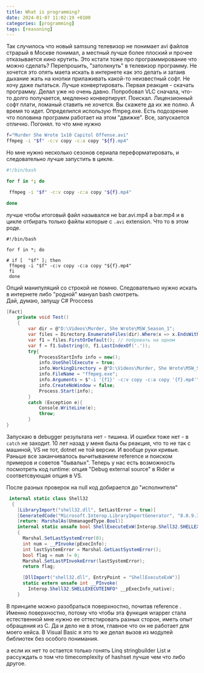 ```yaml
---
title: What is programming?
date: 2024-01-07 11:02:19 +0100
categories: [programming]
tags: [reasoning]
---
```



Так случилось что новый samsung телевизор не понимает avi файлов страрый в Москве понимал, а местный лучше более плоский и прочее отказывается кино крутить. Это кстати тоже про программирование
что можно сделать? Перепрошить, "затолкнуть" в телевизор программу. Не хочется это опять маета искать в интернете как это делать и затаив дыхание жать на кнопки прилаживать какой-то неизвестный софт. Не хочу даже пытаться.
Лучше конвертировать. Первая реакция - скачать программу. Делал уже но очень давно.
Попробовал VLC сначала, что-то долго получается, медленно конвертирует. Поискал. Лицензионный софт плати, ломаный ставить не хочется.  Вы скажете да их же полно.  А время то идет. 
Определился использую ffmpeg.exe. Есть подозрение что половина программ работает на этом "движке".
Все, запускается отлично. Погонял. 
то что мне нужно 

```bash
f="Murder She Wrote 1x10 Capitol Offense.avi"
ffmpeg -i "$f" -c:v copy -c:a copy "${f}.mp4" 
```

Но мне нужно несколько сезонов сериала переформатировать,
и cледовательно лучше запустить в цикле.

```bash
#!/bin/bash

for f in *; do

 ffmpeg -i "$f" -c:v copy -c:a copy "${f}.mp4" 

done
```

лучше чтобы итоговый файл назывался не bar.avi.mp4 а bar.mp4 
и в цикле отбирать только файлы которые с `.avi` extension. Что то в этом роде.
```
#!/bin/bash

for f in *; do

# if [  "$f" ]; then
 ffmpeg -i "$f" -c:v copy -c:a copy "${f}.mp4" 
 fi
 done
``` 
Опций манипуляций со строкой не помню. Следовательно нужно искать в интернете либо "родной" мануал bash смотреть.  
Дай, думаю, запущу C#  Proccess 

```csharp
[Fact]
    private void Test()
    {
        var dir = @"D:\Videos\Murder, She Wrote\MSW_Season_1";
        var files = Directory.EnumerateFiles(dir).Where(x => x.EndsWith(".avi")).Select(x => Path.GetFileName(x));
        var f1 = files.FirstOrDefault(); // побровать на одном
        var f = f1.Substring(0, f1.LastIndexOf('.'));
        try{
            ProcessStartInfo info = new();
            info.UseShellExecute = true;
            info.WorkingDirectory = @"D:\Videos\Murder, She Wrote\MSW_Season_1";
            info.FileName = "ffmpeg.exe";
            info.Arguments = $"-i '{f1}' -c:v copy -c:a copy '{f}.mp4'";
            info.CreateNoWindow = false;
            Process.Start(info);
        }
        catch (Exception e){
            Console.WriteLine(e);
            throw;
        }
}
```

Запускаю в debugger результата нет - тишина. И ошибки тоже нет - в `catch` не заходит.
10 лет назад у меня была бы реакция, что то не так с машиной, VS не тот,  dotnet не той версии. И вообще руки кривые. 
Раньше  все заканчивалось вычитыванием reference и поиском примеров и советов "бывалых".
Теперь у нас есть возможность посмотреть код runtime: опция "Debug external source" в Rider  и соответсвующая опция в VS.

После разных проверок на null код добирается до "исполнителя" 

```csharp
 internal static class Shell32
  {
    [LibraryImport("shell32.dll", SetLastError = true)]
    [GeneratedCode("Microsoft.Interop.LibraryImportGenerator", "8.0.9.3103")]
    [return: MarshalAs(UnmanagedType.Bool)]
    internal static unsafe bool ShellExecuteExW(Interop.Shell32.SHELLEXECUTEINFO* pExecInfo)
    {
      Marshal.SetLastSystemError(0);
      int num = __PInvoke(pExecInfo);
      int lastSystemError = Marshal.GetLastSystemError();
      bool flag = num != 0;
      Marshal.SetLastPInvokeError(lastSystemError);
      return flag; 

      [DllImport("shell32.dll", EntryPoint = "ShellExecuteExW")]
      static extern unsafe int __PInvoke(
        Interop.Shell32.SHELLEXECUTEINFO* __pExecInfo_native);
    }
```
 
В принципе можно разобраться поверхностно, почитав reference .  Именно поверхностно, потому что чтобы эта функция wrapper  стала естественной мне нужно ее оттестировать разных сторон, иметь опыт обращения из С. 
 Да и дело не в этом,  главное что он не работает для моего кейса. 
В Visual Basic я это то же делал вызов из модулей библиотек без особого понимания. 

а если их нет то остается только гонять Linq stringbuilder List и рассуждать о том что timecomplexity  of hashset лучше чем что либо другое.


 


